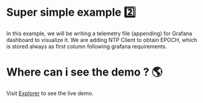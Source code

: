# Super simple example 2️⃣

In this example, we will be writing a telemetry file (appending) for Grafana dashboard to visualize it.
We are adding NTP Client to obtain EPOCH, which is stored always as first column following grafana requirements.

# Where can i see the demo ? 🌎

Visit [Explorer](https://explorer.gridshell.net:3000/d/cf9d5f97-9f02-488a-b49a-28409bdc1593/gridshell-your-telemetry?orgId=1&var-Filename=MYTELEMETRYGRAPH&var-GUser=JadeChartreuseDromiceiomimus) to see the live demo.



